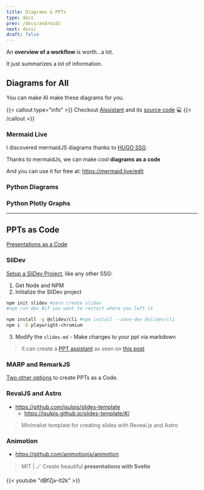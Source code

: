 ```yaml
---
title: Diagrams & PPTs
type: docs
prev: /docs/android/
next: docs/
draft: false
---
```


An **overview of a workflow** is worth...a lot.

It just summarizes a lot of information.

## Diagrams for All

You can make AI make these diagrams for you.

{{< callout type="info" >}}
Checkout [AIssistant](https://jalcocert.github.io/JAlcocerT/ai-useful-yet-simple/#diagrams-with-ai) and its [source code](https://github.com/JAlcocerT/Streamlit-AIssistant) 💻
{{< /callout >}}

### Mermaid Live

I discovered mermaidJS diagrams thanks to [HUGO SSG](https://jalcocert.github.io/JAlcocerT/create-your-website/)

Thanks to mermaidJs, we can make cool **diagrams as a code**

And you can use it for free at: https://mermaid.live/edit

### Python Diagrams


### Python Plotly Graphs

---

## PPTs as Code

[Presentations as a Code](https://fossengineer.com/create-ppt-with-code/)

### SliDev

[Setup a SliDev Project](https://fossengineer.com/how-to-use-slidev/#the-slidev-project), like any other SSG:

1. Get Node and NPM
2. Initialize the SliDev project

```sh
npm init slidev #yarn create slidev
#npm run dev #if you want to restart where you left it
```

```sh
npm install -g @slidev/cli #npm install --save-dev @slidev/cli
npm i -D playwright-chromium
```

3. Modify the `slides.md` - Make changes to your ppt via markdown  

> It can create a [PPT assistant](https://jalcocert.github.io/JAlcocerT/ai-useful-yet-simple/#slides-creation-agent) as seen on [this post](https://jalcocert.github.io/JAlcocerT/creating-presentations-with-ai/)

### MARP and RemarkJS

[Two other options](https://fossengineer.com/create-ppt-with-code/#marp) to create PPTs as a Code.

### RevalJS and Astro

* https://github.com/jsulpis/slides-template
    * https://jsulpis.github.io/slides-template/#/

> Minimalist template for creating slides with Reveal.js and Astro

### Animotion

* https://github.com/animotionjs/animotion

> MIT |  🪄 Create beautiful **presentations with Svelte** 

{{< youtube "dBfZjv-lt2k" >}}

<!-- https://www.youtube.com/watch?v=dBfZjv-lt2k&pp=ygUVam95IG9mIGNvZGUgYW5pbW90aW9u -->